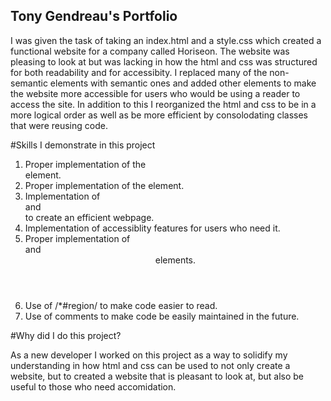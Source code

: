 ## Tony Gendreau's Portfolio



I was given the task of taking an index.html and a style.css which created a functional website for a company called Horiseon.  The website was pleasing to look at but was lacking in how the html and css was structured for both readability and for accessibity.  I replaced many of the non-semantic elements with semantic ones and added other elements to make the website more accessible for users who would be using a reader to access the site.  In addition to this I reorganized the html and css to be in a more logical order as well as be more efficient by consolodating classes that were reusing code.

#Skills I demonstrate in this project

  1. Proper implementation of the <nav> element.
  2. Proper implementation of the <hero> element.
  3. Implementation of <main> and <aside> to create an efficient webpage.
  4. Implementation of accessiblity features for users who need it.
  5. Proper implementation of <footer> and <header> elements.
  6. Use of /*#region/ to make code easier to read.
  7. Use of comments to make code be easily maintained in the future.
  
  
 #Why did I do this project?
  
  As a new developer I worked on this project as a way to solidify my understanding in how html and css can be used to not only create a website, but to created a website that is pleasant to look at, but also be useful to those who need accomidation.

